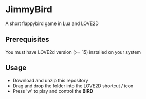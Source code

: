 # JimmyBird
A short flappybird game in Lua and LOVE2D

## Prerequisites
You must have LOVE2d version (>= 15) installed on your system

## Usage
- Download and unzip this repository
- Drag and drop the folder into the LOVE2D shortcut / icon
- Press 'w' to play and control the **BIRD**

